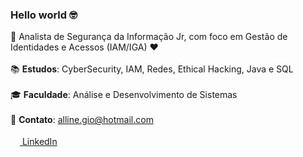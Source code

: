 ### Hello world 🤓


  🚀 Analista de Segurança da Informação Jr, com foco em Gestão de Identidades e Acessos (IAM/IGA) ❤
    <br><br>
  📚 <strong>Estudos</strong>: CyberSecurity, IAM, Redes, Ethical Hacking, Java e SQL
    <br><br>
  🎓 <strong>Faculdade</strong>: Análise e Desenvolvimento de Sistemas
    <br><br>
  📮 <strong>Contato</strong>:  alline.gio@hotmail.com
  <br><br>
  <a target="_blank" href="https://www.linkedin.com/in/allinevieira/"><img src="https://cdn-icons-png.flaticon.com/512/174/174857.png" height="15px">  LinkedIn</a>
  <br><br>

  
